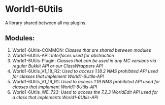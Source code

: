 # World1-6Utils
A library shared between all my plugins.

## Modules:
1. World1-6Utils-COMMON: *Classes that are shared between modules*
2. World1-6Utils-API: *Interfaces used for abstraction*
3. World1-6Utils-Plugin: *Classes that can be used in any MC versions via regular Bukkit API or our ClassWrappers API*
4. World1-6Utils_V1_18_R2: *Used to access 1.18.2 NMS prohibited API used for classes that implement World1-6Utils-API*
5. World1-6Utils_V1_19_R1: *Used to access 1.19 NMS prohibited API used for classes that implement World1-6Utils-API*
6. World1-6Utils_WE_723: *Used to access the 7.2.3 WorldEdit API used for a class that implements World1-6Utils-API*
